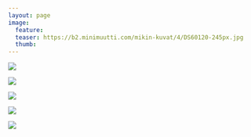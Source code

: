 ```yaml
---
layout: page
image:
  feature:
  teaser: https://b2.minimuutti.com/mikin-kuvat/4/DS60120-245px.jpg
  thumb:
---
```


![](https://b2.minimuutti.com/mikin-kuvat/4/DS60119-800px.jpg)

![](https://b2.minimuutti.com/mikin-kuvat/4/DS60134-800px.jpg)

![](https://b2.minimuutti.com/mikin-kuvat/4/DS60135-800px.jpg)

![](https://b2.minimuutti.com/mikin-kuvat/4/DS60121-800px.jpg)

![](https://b2.minimuutti.com/mikin-kuvat/4/DS60120-800px.jpg)
